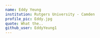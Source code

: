 ```yaml
---
name: Eddy Yeung
institution: Rutgers University - Camden
profile_pic: Eddy.jpg
quote: What the..
github_user: EddyYeung1
---
```

